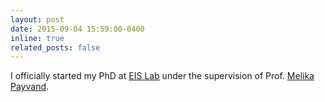 ```yaml
---
layout: post
date: 2015-09-04 15:59:00-0400
inline: true
related_posts: false
---
```


I officially started my PhD at  <a href="https://www.ini.uzh.ch/en/research/groups/EIS.html">EIS Lab</a> under the supervision of Prof. <a href="https://scholar.google.com/citations?hl=en&user=Ol_9mKgAAAAJ&view_op=list_works&sortby=pubdate">Melika Payvand</a>.
